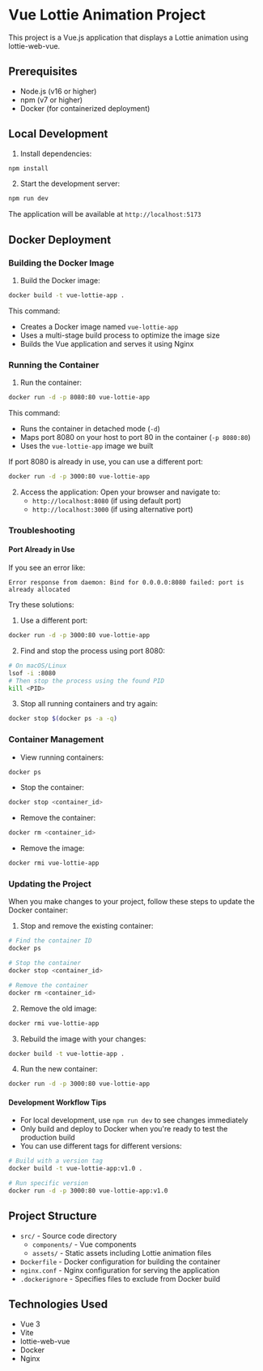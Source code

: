 # Vue Lottie Animation Project

This project is a Vue.js application that displays a Lottie animation using lottie-web-vue.

## Prerequisites

- Node.js (v16 or higher)
- npm (v7 or higher)
- Docker (for containerized deployment)

## Local Development

1. Install dependencies:

```bash
npm install
```

2. Start the development server:

```bash
npm run dev
```

The application will be available at `http://localhost:5173`

## Docker Deployment

### Building the Docker Image

1. Build the Docker image:

```bash
docker build -t vue-lottie-app .
```

This command:

- Creates a Docker image named `vue-lottie-app`
- Uses a multi-stage build process to optimize the image size
- Builds the Vue application and serves it using Nginx

### Running the Container

1. Run the container:

```bash
docker run -d -p 8080:80 vue-lottie-app
```

This command:

- Runs the container in detached mode (`-d`)
- Maps port 8080 on your host to port 80 in the container (`-p 8080:80`)
- Uses the `vue-lottie-app` image we built

If port 8080 is already in use, you can use a different port:

```bash
docker run -d -p 3000:80 vue-lottie-app
```

2. Access the application:
   Open your browser and navigate to:
   - `http://localhost:8080` (if using default port)
   - `http://localhost:3000` (if using alternative port)

### Troubleshooting

#### Port Already in Use

If you see an error like:

```
Error response from daemon: Bind for 0.0.0.0:8080 failed: port is already allocated
```

Try these solutions:

1. Use a different port:

```bash
docker run -d -p 3000:80 vue-lottie-app
```

2. Find and stop the process using port 8080:

```bash
# On macOS/Linux
lsof -i :8080
# Then stop the process using the found PID
kill <PID>
```

3. Stop all running containers and try again:

```bash
docker stop $(docker ps -a -q)
```

### Container Management

- View running containers:

```bash
docker ps
```

- Stop the container:

```bash
docker stop <container_id>
```

- Remove the container:

```bash
docker rm <container_id>
```

- Remove the image:

```bash
docker rmi vue-lottie-app
```

### Updating the Project

When you make changes to your project, follow these steps to update the Docker container:

1. Stop and remove the existing container:

```bash
# Find the container ID
docker ps

# Stop the container
docker stop <container_id>

# Remove the container
docker rm <container_id>
```

2. Remove the old image:

```bash
docker rmi vue-lottie-app
```

3. Rebuild the image with your changes:

```bash
docker build -t vue-lottie-app .
```

4. Run the new container:

```bash
docker run -d -p 3000:80 vue-lottie-app
```

#### Development Workflow Tips

- For local development, use `npm run dev` to see changes immediately
- Only build and deploy to Docker when you're ready to test the production build
- You can use different tags for different versions:

```bash
# Build with a version tag
docker build -t vue-lottie-app:v1.0 .

# Run specific version
docker run -d -p 3000:80 vue-lottie-app:v1.0
```

## Project Structure

- `src/` - Source code directory
  - `components/` - Vue components
  - `assets/` - Static assets including Lottie animation files
- `Dockerfile` - Docker configuration for building the container
- `nginx.conf` - Nginx configuration for serving the application
- `.dockerignore` - Specifies files to exclude from Docker build

## Technologies Used

- Vue 3
- Vite
- lottie-web-vue
- Docker
- Nginx
